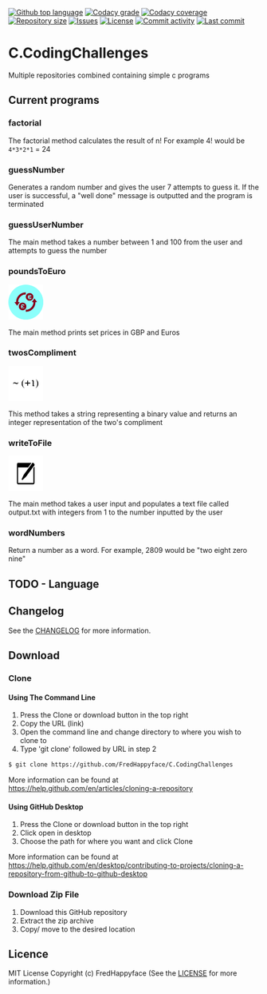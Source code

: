 <p float="left">
<a href="../../"><img src="https://img.shields.io/github/languages/top/FredHappyface/C.CodingChallenges.svg?style=flat-square" alt="Github top language"></a>
<a href="https://www.codacy.com/manual/FredHappyface/C.CodingChallenges"><img src="https://img.shields.io/codacy/grade/[codacy-proj-id].svg?style=flat-square" alt="Codacy grade"></a>
<a href="https://www.codacy.com/manual/FredHappyface/C.CodingChallenges"><img src="https://img.shields.io/codacy/coverage/[codacy-proj-id].svg?style=flat-square" alt="Codacy coverage"></a>
<a href="../../"><img src="https://img.shields.io/github/repo-size/FredHappyface/C.CodingChallenges.svg?style=flat-square" alt="Repository size"></a>
<a href="../../issues"><img src="https://img.shields.io/github/issues/FredHappyface/C.CodingChallenges.svg?style=flat-square" alt="Issues"></a>
<a href="/LICENSE.md"><img src="https://img.shields.io/github/license/FredHappyface/C.CodingChallenges.svg?style=flat-square" alt="License"></a>
<a href="../../commits/master"><img src="https://img.shields.io/github/commit-activity/m/FredHappyface/C.CodingChallenges.svg?style=flat-square" alt="Commit activity"></a>
<a href="../../commits/master"><img src="https://img.shields.io/github/last-commit/FredHappyface/C.CodingChallenges.svg?"style=flat-square" alt="Last commit"></a>
</p>

# C.CodingChallenges

Multiple repositories combined containing simple c programs


## Current programs
### factorial
The factorial method calculates the result of
n! For example 4! would be `4*3*2*1` = 24
### guessNumber
Generates a random number and gives the user 7 attempts
to guess it. If the user is successful, a "well done" message
is outputted and the program is terminated
### guessUserNumber
The main method takes a number between 1 and 100 from the user and
attempts to guess the number
### poundsToEuro
<img src="readme-assets/icons/poundsToEuro.png" alt="Project Icon" width="70">

The main method prints set prices in GBP and Euros
### twosCompliment
<img src="readme-assets/icons/twosCompliment.png" alt="Project Icon" width="70">

This method takes a string representing a binary value
and returns an integer representation of the two's compliment
### writeToFile
<img src="readme-assets/icons/writeToFile.png" alt="Project Icon" width="70">

The main method takes a user input and populates a text file called output.txt with integers from 1
to the number inputted by the user
### wordNumbers
Return a number as a word. For example, 2809 would be "two eight zero nine"

## TODO - Language

## Changelog
See the [CHANGELOG](/CHANGELOG.md) for more information.

## Download
### Clone
#### Using The Command Line
1. Press the Clone or download button in the top right
2. Copy the URL (link)
3. Open the command line and change directory to where you wish to
clone to
4. Type 'git clone' followed by URL in step 2
```bash
$ git clone https://github.com/FredHappyface/C.CodingChallenges
```

More information can be found at
<https://help.github.com/en/articles/cloning-a-repository>

#### Using GitHub Desktop
1. Press the Clone or download button in the top right
2. Click open in desktop
3. Choose the path for where you want and click Clone

More information can be found at
<https://help.github.com/en/desktop/contributing-to-projects/cloning-a-repository-from-github-to-github-desktop>

### Download Zip File

1. Download this GitHub repository
2. Extract the zip archive
3. Copy/ move to the desired location

## Licence
MIT License
Copyright (c) FredHappyface
(See the [LICENSE](/LICENSE.md) for more information.)
